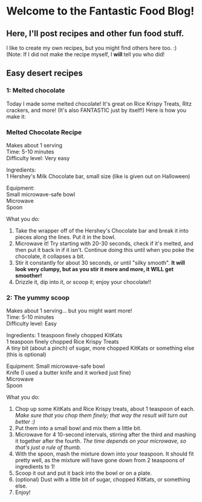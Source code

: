 # Welcome to the Fantastic Food Blog!
## Here, I'll post recipes and other fun food stuff.
I like to create my own recipes, but you might find others here too. :)  
(Note: If I did not make the recipe myself, I <strong> will </strong> tell you who did!


## Easy desert recipes
### 1: Melted chocolate
Today I made some melted chocolate! It's great on Rice Krispy Treats, Ritz crackers, and more! (It's also FANTASTIC just by itself!)
Here is how you make it:

### Melted Chocolate Recipe  
Makes about 1 serving  
Time: 5-10 minutes  
Difficulty level: Very easy  

Ingredients:  
1 Hershey's Milk Chocolate bar, small size (like is given out on Halloween)  

Equipment:  
Small microwave-safe bowl  
Microwave  
Spoon  

What you do:  
1. Take the wrapper off of the Hershey's Chocolate bar and break it into pieces along the lines. Put it in the bowl.  
2. Microwave it! Try starting with 20-30 seconds, check if it's melted, and then put it back in if it isn't. Continue doing this until when you poke the chocolate, it collapses a bit.  
3. Stir it constantly for about 30 seconds, or until "silky smooth".  <strong> It will look very clumpy, but as you stir it more and more, it WILL get smoother! </strong>  
4. Drizzle it, dip into it, or scoop it; enjoy your chocolate!!  

### 2: The yummy scoop

Makes about 1 serving... but you might want more!  
Time: 5-10 minutes  
Difficulty level: Easy  

Ingredients:
1 teaspoon finely chopped KitKats  
1 teaspoon finely chopped Rice Krispy Treats  
A tiny bit (about a pinch) of sugar, more chopped KitKats or something else (this is optional)  

Equipment:
Small microwave-safe bowl  
Knife (I used a butter knife and it worked just fine)  
Microwave  
Spoon  

What you do:  
1. Chop up some KitKats and Rice Krispy treats, about 1 teaspoon of each. <em> Make sure that you chop them finely; that way the result will turn out better :) </em>  
2. Put them into a small bowl and mix them a little bit.
3. Microwave for 4 10-second intervals, stirring after the third and mashing it together after the fourth. <em> The time depends on your microwave, so that's just a rule of thumb. </em>  
4. With the spoon, mash the mixture down into your teaspoon. It should fit pretty well, as the mixture will have gone down from 2 teaspoons of ingredients to 1!
5. Scoop it out and put it back into the bowl or on a plate.
6. (optional) Dust with a little bit of sugar, chopped KitKats, or something else.
7. Enjoy!
